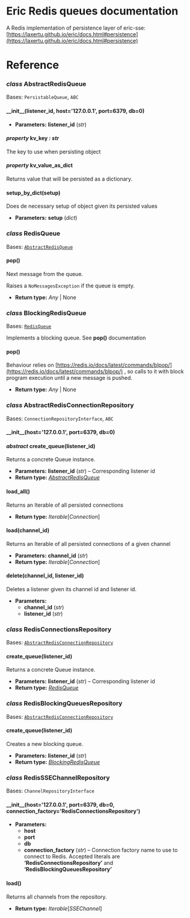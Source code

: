 # Eric Redis queues documentation

A Redis implementation of persistence layer of eric-sse: [https://laxertu.github.io/eric/docs.html#persistence](https://laxertu.github.io/eric/docs.html#persistence)

# Reference

### *class* AbstractRedisQueue

Bases: `PersistableQueue`, `ABC`

#### \_\_init_\_(listener_id, host='127.0.0.1', port=6379, db=0)

* **Parameters:**
  **listener_id** (*str*)

#### *property* kv_key *: str*

The key to use when persisting object

#### *property* kv_value_as_dict

Returns value that will be persisted as a dictionary.

#### setup_by_dict(setup)

Does de necessary setup of object given its persisted values

* **Parameters:**
  **setup** (*dict*)

### *class* RedisQueue

Bases: [`AbstractRedisQueue`](#eric_redis_queues.AbstractRedisQueue)

#### pop()

Next message from the queue.

Raises a `NoMessagesException` if the queue is empty.

* **Return type:**
  *Any* | None

### *class* BlockingRedisQueue

Bases: [`RedisQueue`](#eric_redis_queues.RedisQueue)

Implements a blocking queue. See **pop()** documentation

#### pop()

Behaviour relies on [https://redis.io/docs/latest/commands/blpop/](https://redis.io/docs/latest/commands/blpop/) , so calls to it with block program execution until a new message is pushed.

* **Return type:**
  *Any* | None

### *class* AbstractRedisConnectionRepository

Bases: `ConnectionRepositoryInterface`, `ABC`

#### \_\_init_\_(host='127.0.0.1', port=6379, db=0)

#### *abstract* create_queue(listener_id)

Returns a concrete Queue instance.

* **Parameters:**
  **listener_id** (*str*) – Corresponding listener id
* **Return type:**
  [*AbstractRedisQueue*](#eric_redis_queues.AbstractRedisQueue)

#### load_all()

Returns an Iterable of all persisted connections

* **Return type:**
  *Iterable*[*Connection*]

#### load(channel_id)

Returns an Iterable of all persisted connections of a given channel

* **Parameters:**
  **channel_id** (*str*)
* **Return type:**
  *Iterable*[*Connection*]

#### delete(channel_id, listener_id)

Deletes a listener given its channel id and listener id.

* **Parameters:**
  * **channel_id** (*str*)
  * **listener_id** (*str*)

### *class* RedisConnectionsRepository

Bases: [`AbstractRedisConnectionRepository`](#eric_redis_queues.AbstractRedisConnectionRepository)

#### create_queue(listener_id)

Returns a concrete Queue instance.

* **Parameters:**
  **listener_id** (*str*) – Corresponding listener id
* **Return type:**
  [*RedisQueue*](#eric_redis_queues.RedisQueue)

### *class* RedisBlockingQueuesRepository

Bases: [`AbstractRedisConnectionRepository`](#eric_redis_queues.AbstractRedisConnectionRepository)

#### create_queue(listener_id)

Creates a new blocking queue.

* **Parameters:**
  **listener_id** (*str*)
* **Return type:**
  [*BlockingRedisQueue*](#eric_redis_queues.BlockingRedisQueue)

### *class* RedisSSEChannelRepository

Bases: `ChannelRepositoryInterface`

#### \_\_init_\_(host='127.0.0.1', port=6379, db=0, connection_factory='RedisConnectionsRepository')

* **Parameters:**
  * **host**
  * **port**
  * **db**
  * **connection_factory** (*str*) – Connection factory name to use to connect to Redis. Accepted literals are **‘RedisConnectionsRepository’** and **‘RedisBlockingQueuesRepository’**

#### load()

Returns all channels from the repository.

* **Return type:**
  *Iterable*[*SSEChannel*]

